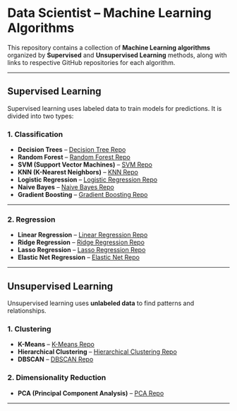 # Data Scientist – Machine Learning Algorithms

This repository contains a collection of **Machine Learning algorithms** organized by **Supervised** and **Unsupervised Learning** methods, along with links to respective GitHub repositories for each algorithm.

---

## Supervised Learning

Supervised learning uses labeled data to train models for predictions. It is divided into two types:

### 1. Classification

- **Decision Trees** – [Decision Tree Repo](https://github.com/Digvijay4252/DecisionTree)
- **Random Forest** – [Random Forest Repo](https://github.com/Digvijay4252/RandomForest)
- **SVM (Support Vector Machines)** – [SVM Repo](https://github.com/Digvijay4252/SVM-Support-Vector-Machines-)
- **KNN (K-Nearest Neighbors)** – [KNN Repo](https://github.com/Digvijay4252/KNN)
- **Logistic Regression** – [Logistic Regression Repo](https://github.com/Digvijay4252/Logistic_Regression)
- **Naive Bayes** – [Naive Bayes Repo](https://github.com/Digvijay4252/Naive-Bayes)
- **Gradient Boosting** – [Gradient Boosting Repo](https://github.com/Digvijay4252/Gradient-Boosting)

---

### 2. Regression

- **Linear Regression** – [Linear Regression Repo](https://github.com/Digvijay4252/Linear-Regression)
- **Ridge Regression** – [Ridge Regression Repo](https://github.com/Digvijay4252/Ridge-Regression)
- **Lasso Regression** – [Lasso Regression Repo](https://github.com/Digvijay4252/Lasso-Regression)
- **Elastic Net Regression** – [Elastic Net Repo](https://github.com/Digvijay4252/Elastic-Net-Regression)

---

## Unsupervised Learning

Unsupervised learning uses **unlabeled data** to find patterns and relationships.

### 1. Clustering

- **K-Means** – [K-Means Repo](https://github.com/Digvijay4252/Logistic_Regression)
- **Hierarchical Clustering** – [Hierarchical Clustering Repo](https://github.com/Digvijay4252/Hierarchical_Clustering)
- **DBSCAN** – [DBSCAN Repo](https://github.com/Digvijay4252/DBSCAN)

### 2. Dimensionality Reduction

- **PCA (Principal Component Analysis)** – [PCA Repo](https://github.com/Digvijay4252/PCA)

---
